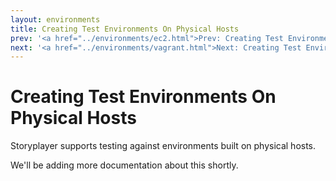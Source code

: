 ```yaml
---
layout: environments
title: Creating Test Environments On Physical Hosts
prev: '<a href="../environments/ec2.html">Prev: Creating Test Environments On Amazon EC2</a>'
next: '<a href="../environments/vagrant.html">Next: Creating Test Environments Using Vagrant</a>'
---
```


# Creating Test Environments On Physical Hosts

Storyplayer supports testing against environments built on physical hosts.

We'll be adding more documentation about this shortly.